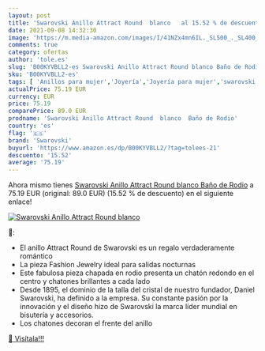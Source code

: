 ```yaml
---
layout: post
title: 'Swarovski Anillo Attract Round  blanco   al 15.52 % de descuento'
date: 2021-09-08 14:32:30
image: 'https://m.media-amazon.com/images/I/41NZx4mn6IL._SL500_._SL400_.jpg'
comments: true
category: ofertas
author: 'tole.es'
slug: 'B00KYVBLL2-es Swarovski Anillo Attract Round blanco Baño de Rodio'
sku: 'B00KYVBLL2-es'
tags: [ 'Anillos para mujer','Joyería','Joyería para mujer','swarovski', ]
actualPrice: 75.19 EUR
currency: EUR
price: 75.19
comparePrice: 89.0 EUR
prodname: 'Swarovski Anillo Attract Round  blanco  Baño de Rodio'
country: 'es'
flag: '🇪🇸'
brand: 'Swarovski'
buyurl: 'https://www.amazon.es/dp/B00KYVBLL2/?tag=tolees-21'
descuento: '15.52'
average: '75.19'
---
```


Ahora mismo tienes [Swarovski Anillo Attract Round  blanco  Baño de Rodio](https://www.amazon.es/dp/B00KYVBLL2/?tag=tolees-21) a 75.19 EUR (original: 89.0 EUR) (15.52 %  de descuento) en el siguiente enlace!

[![Swarovski Anillo Attract Round  blanco  ](https://m.media-amazon.com/images/I/41NZx4mn6IL._SL500_._SL400_.jpg)](https://www.amazon.es/dp/B00KYVBLL2/?tag=tolees-21)

🔎:

- El anillo Attract Round de Swarovski es un regalo verdaderamente romántico
- La pieza Fashion Jewelry ideal para salidas nocturnas
- Este fabulosa pieza chapada en rodio presenta un chatón redondo en el centro y chatones brillantes a cada lado
- Desde 1895, el dominio de la talla del cristal de nuestro fundador, Daniel Swarovski, ha definido a la empresa. Su constante pasión por la innovación y el diseño hizo de Swarovski la marca líder mundial en bisutería y accesorios.
- Los chatones decoran el frente del anillo

[🛒 Visítala!!!](https://www.amazon.es/dp/B00KYVBLL2/?tag=tolees-21)
